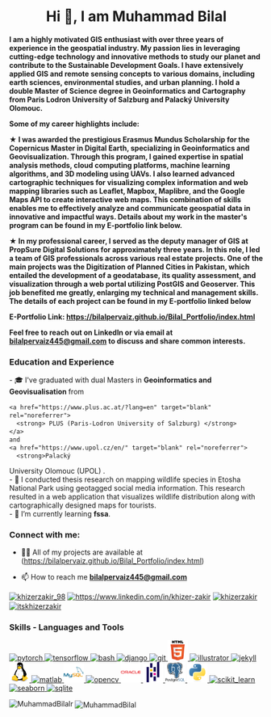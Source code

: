 
<h1 align="center">Hi 👋, I am Muhammad Bilal </h1>
<h4 align="left">I am a highly motivated GIS enthusiast with over three years of experience in the geospatial industry. My passion lies in leveraging cutting-edge technology and innovative methods to study our planet and contribute to the Sustainable Development Goals. I have extensively applied GIS and remote sensing concepts to various domains, including earth sciences, environmental studies, and urban planning. I hold a double Master of Science degree in Geoinformatics and Cartography from Paris Lodron University of Salzburg and Palacký University Olomouc.

Some of my career highlights include:

★ I was awarded the prestigious Erasmus Mundus Scholarship for the Copernicus Master in Digital Earth, specializing in Geoinformatics and Geovisualization. Through this program, I gained expertise in spatial analysis methods, cloud computing platforms, machine learning algorithms, and 3D modeling using UAVs. I also learned advanced cartographic techniques for visualizing complex information and web mapping libraries such as Leaflet, Mapbox, Maplibre, and the Google Maps API to create interactive web maps. This combination of skills enables me to effectively analyze and communicate geospatial data in innovative and impactful ways. Details about my work in the master's program can be found in my E-portfolio link below.

★ In my professional career, I served as the deputy manager of GIS at PropSure Digital Solutions for approximately three years. In this role, I led a team of GIS professionals across various real estate projects. One of the main projects was the Digitization of Planned Cities in Pakistan, which entailed the development of a geodatabase, its quality assessment, and visualization through a web portal utilizing PostGIS and Geoserver. This job benefited me greatly, enlarging my technical and management skills. The details of each project can be found in my E-portfolio linked below

E-Portfolio Link: https://bilalpervaiz.github.io/Bilal_Portfolio/index.html

Feel free to reach out on LinkedIn or via email at bilalpervaiz445@gmail.com to discuss and share common interests.</h4>

<div>
  <h3 align="left">Education and Experience</h3>
  <p align="left">
    - 🎓 I've graduated with dual Masters in <strong> Geoinformatics and Geovisualisation </strong> from
    
    
    <a href="https://www.plus.ac.at/?lang=en" target="blank" rel="noreferrer">
      <strong> PLUS (Paris-Lodron University of Salzburg) </strong>
    </a>
    and
    <a href="https://www.upol.cz/en/" target="blank" rel="noreferrer">
      <strong>Palacký 
University Olomouc (UPOL) </strong>
    </a>.
    <br/>
    - 🔭 I conducted thesis research on mapping wildlife species in Etosha National 
Park using geotagged social media information. This research resulted in a web application that 
visualizes wildlife distribution along with cartographically designed maps for tourists</strong>.
    <br/>
    - 🌱 I’m currently learning <strong>fssa</strong>.
  </p>
</div>


<h3 align="left">Connect with me:</h3>
<p align="left">

- 👨‍💻 All of my projects are available at (https://bilalpervaiz.github.io/Bilal_Portfolio/index.html)

- 📫 How to reach me **bilalpervaiz445@gmail.com**

<a href="https://twitter.com/khizerzakir_98" target="blank"><img align="center" src="https://raw.githubusercontent.com/rahuldkjain/github-profile-readme-generator/master/src/images/icons/Social/twitter.svg" alt="khizerzakir_98" height="30" width="40" /></a>
<a href="https://linkedin.com/in/https://www.linkedin.com/in/khizer-zakir" target="blank"><img align="center" src="https://raw.githubusercontent.com/rahuldkjain/github-profile-readme-generator/master/src/images/icons/Social/linked-in-alt.svg" alt="https://www.linkedin.com/in/khizer-zakir" height="30" width="40" /></a>
<a href="https://kaggle.com/khizerzakir" target="blank"><img align="center" src="https://raw.githubusercontent.com/rahuldkjain/github-profile-readme-generator/master/src/images/icons/Social/kaggle.svg" alt="khizerzakir" height="30" width="40" /></a>
<a href="https://instagram.com/itskhizerzakir" target="blank"><img align="center" src="https://raw.githubusercontent.com/rahuldkjain/github-profile-readme-generator/master/src/images/icons/Social/instagram.svg" alt="itskhizerzakir" height="30" width="40" /></a>
</p>

<div>
  <h3 align="left">Skills - Languages and Tools</h3>
  <p align="left">
    <a href="https://pytorch.org/" target="blank" rel="noreferrer">
      <img src="https://www.vectorlogo.zone/logos/pytorch/pytorch-icon.svg" alt="pytorch" width="40" height="40"/>
    </a>
    <a href="https://www.tensorflow.org" target="blank" rel="noreferrer">
      <img src="https://www.vectorlogo.zone/logos/tensorflow/tensorflow-icon.svg" alt="tensorflow" width="40" height="40"/>
    </a>
    <a href="https://www.gnu.org/software/bash/" target="blank" rel="noreferrer">
      <img src="https://www.vectorlogo.zone/logos/gnu_bash/gnu_bash-icon.svg" alt="bash" width="40" height="40"/>
    </a>
    <a href="https://www.djangoproject.com/" target="blank" rel="noreferrer">
      <img src="https://cdn.worldvectorlogo.com/logos/django.svg" alt="django" width="40" height="40"/>
    </a>
    <a href="https://git-scm.com/" target="blank" rel="noreferrer">
      <img src="https://www.vectorlogo.zone/logos/git-scm/git-scm-icon.svg" alt="git" width="40" height="40"/>
    </a>
    <a href="https://www.w3.org/html/" target="blank" rel="noreferrer">
      <img src="https://raw.githubusercontent.com/devicons/devicon/master/icons/html5/html5-original-wordmark.svg" alt="html5" width="40" height="40"/>
    </a>
    <a href="https://www.adobe.com/in/products/illustrator.html" target="blank" rel="noreferrer">
      <img src="https://www.vectorlogo.zone/logos/adobe_illustrator/adobe_illustrator-icon.svg" alt="illustrator" width="40" height="40"/>
    </a>
    <a href="https://jekyllrb.com/" target="blank" rel="noreferrer">
      <img src="https://www.vectorlogo.zone/logos/jekyllrb/jekyllrb-icon.svg" alt="jekyll" width="40" height="40"/>
    </a>
    <a href="https://www.linux.org/" target="blank" rel="noreferrer">
      <img src="https://raw.githubusercontent.com/devicons/devicon/master/icons/linux/linux-original.svg" alt="linux" width="40" height="40"/>
    </a>
    <a href="https://www.mathworks.com/" target="blank" rel="noreferrer">
      <img src="https://upload.wikimedia.org/wikipedia/commons/2/21/Matlab_Logo.png" alt="matlab" width="40" height="40"/>
    </a>
    <a href="https://www.mysql.com/" target="blank" rel="noreferrer">
      <img src="https://raw.githubusercontent.com/devicons/devicon/master/icons/mysql/mysql-original-wordmark.svg" alt="mysql" width="40" height="40"/>
    </a>
    <a href="https://opencv.org/" target="blank" rel="noreferrer">
      <img src="https://www.vectorlogo.zone/logos/opencv/opencv-icon.svg" alt="opencv" width="40" height="40"/>
    </a>
    <a href="https://www.oracle.com/" target="blank" rel="noreferrer">
      <img src="https://raw.githubusercontent.com/devicons/devicon/master/icons/oracle/oracle-original.svg" alt="oracle" width="40" height="40"/>
    </a>
    <a href="https://pandas.pydata.org/" target="blank" rel="noreferrer">
      <img src="https://raw.githubusercontent.com/devicons/devicon/2ae2a900d2f041da66e950e4d48052658d850630/icons/pandas/pandas-original.svg" alt="pandas" width="40" height="40"/>
    </a>
    <a href="https://www.postgresql.org" target="blank" rel="noreferrer">
      <img src="https://raw.githubusercontent.com/devicons/devicon/master/icons/postgresql/postgresql-original-wordmark.svg" alt="postgresql" width="40" height="40"/>
    </a>
    <a href="https://www.python.org" target="blank" rel="noreferrer">
      <img src="https://raw.githubusercontent.com/devicons/devicon/master/icons/python/python-original.svg" alt="python" width="40" height="40"/>
    </a>
    <a href="https://scikit-learn.org/" target="blank" rel="noreferrer">
      <img src="https://upload.wikimedia.org/wikipedia/commons/0/05/Scikit_learn_logo_small.svg" alt="scikit_learn" width="40" height="40"/>
    </a>
    <a href="https://seaborn.pydata.org/" target="blank" rel="noreferrer">
      <img src="https://seaborn.pydata.org/_images/logo-mark-lightbg.svg" alt="seaborn" width="40" height="40"/>
    </a>
    <a href="https://www.sqlite.org/" target="blank" rel="noreferrer">
      <img src="https://www.vectorlogo.zone/logos/sqlite/sqlite-icon.svg" alt="sqlite" width="40" height="40"/>
    </a>
  </p>
</div>


<p><img align="left" src="https://github-readme-stats.vercel.app/api/top-langs?username=MuhammadBilal&show_icons=true&locale=en&layout=compact" alt="MuhammadBilalr" /></p>

<p>&nbsp;<img align="center" src="https://github-readme-stats.vercel.app/api?username=MuhammadBilal&show_icons=true&locale=en" alt="MuhammadBilal" /></p>
